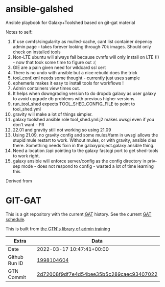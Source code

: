 # ansible-galshed
Ansible playbook for Galaxy+Toolshed based on git-gat material

Notes to self:

1. If use cvmfs/singularity as mulled-cache, cant list container depency admin page - takes forever looking through 70k images. Should only check on installed tools
2. Non-LTE ubuntu will always fail because cvmfs will only install on LTE (!) - now that took some time to figure out :(
3. GIE are a pain given need for wildcard ssl cert
4. There is no undo with ansible but a nice rebuild does the trick
5. tool_conf.xml needs some thought - currently just uses sample
6. ephemeris makes it easy to install tools for workflows !
7. Admin containers view times out.
8. It helps when downgrading version to do dropdb galaxy as user galaxy to avoid upgrade db problems with previous higher versions.
9. run_tool_shed expects TOOL_SHED_CONFIG_FILE to point to tool_shed.yml
10. gravity will make a lot of things simpler.
11. galaxy toolshed ansible role tool_shed.yml.j2 makes uwsgi even if you don't want - PR
12. 22.01 and gravity still not working so using 21.09
13. Using 21.09, no gravity config and some mules/farm in uwsgi allows the stupid mule restart to work. Without mules, or with gravity, ansible dies there. Something needs fixin in the galaxyproject.galaxy ansible thing.
14. Need a location /api pointing to the galaxy fastcgi port to get shed-tools to work right. 
15. galaxy ansible will enforce server/config as the config directory in priv-sep mode - does not respond to config - wasted a lot of time learning this.




Derived from

# GIT-GAT

This is a git repository with the current <abbr title="Galaxy Admin Training">GAT</abbr> history. See the current [GAT schedule](https://gxy.io/gat).

This is built from [the GTN's library of admin training](https://training.galaxyproject.org/training-material/topics/admin/)

Extra | Data
--- | ---
Date | 2022-03-17 10:47:41+00:00
Github Run ID | [1998104604](https://github.com/galaxyproject/training-material/actions/runs/1998104604)
GTN Commit | [2d72008f9df7e4d54bee35b5c289caec93407022](https://github.com/galaxyproject/training-material/tree/2d72008f9df7e4d54bee35b5c289caec93407022)
